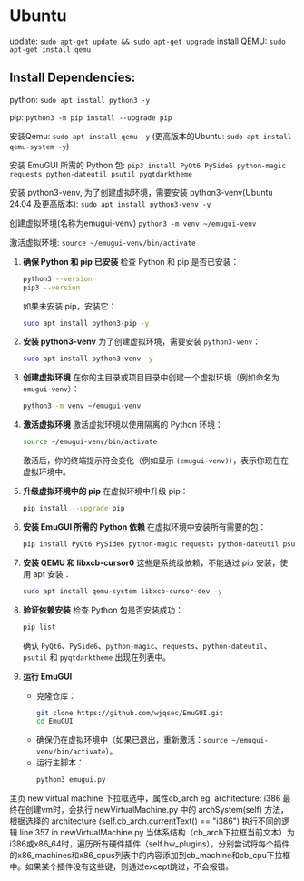 # Ubuntu
update: `sudo apt-get update && sudo apt-get upgrade`
install QEMU: `sudo apt-get install qemu`

## Install Dependencies:
python: `sudo apt install python3 -y`

pip: `python3 -m pip install --upgrade pip`

安装Qemu: `sudo apt install qemu -y` (更高版本的Ubuntu: `sudo apt install qemu-system -y`)

安装 EmuGUI 所需的 Python 包: `pip3 install PyQt6 PySide6 python-magic requests python-dateutil psutil pyqtdarktheme`

安装 python3-venv, 为了创建虚拟环境，需要安装 python3-venv(Ubuntu 24.04 及更高版本):
`sudo apt install python3-venv -y`

创建虚拟环境(名称为emugui-venv) `python3 -m venv ~/emugui-venv`

激活虚拟环境: `source ~/emugui-venv/bin/activate`

1. **确保 Python 和 pip 已安装**
   检查 Python 和 pip 是否已安装：
   ```bash
   python3 --version
   pip3 --version
   ```
   如果未安装 pip，安装它：
   ```bash
   sudo apt install python3-pip -y
   ```

2. **安装 python3-venv**
   为了创建虚拟环境，需要安装 `python3-venv`：
   ```bash
   sudo apt install python3-venv -y
   ```

3. **创建虚拟环境**
   在你的主目录或项目目录中创建一个虚拟环境（例如命名为 `emugui-venv`）：
   ```bash
   python3 -m venv ~/emugui-venv
   ```

4. **激活虚拟环境**
   激活虚拟环境以使用隔离的 Python 环境：
   ```bash
   source ~/emugui-venv/bin/activate
   ```
   激活后，你的终端提示符会变化（例如显示 `(emugui-venv)`），表示你现在在虚拟环境中。

5. **升级虚拟环境中的 pip**
   在虚拟环境中升级 pip：
   ```bash
   pip install --upgrade pip
   ```

6. **安装 EmuGUI 所需的 Python 依赖**
   在虚拟环境中安装所有需要的包：
   ```bash
   pip install PyQt6 PySide6 python-magic requests python-dateutil psutil pyqtdarktheme
   ```

7. **安装 QEMU 和 libxcb-cursor0**
   这些是系统级依赖，不能通过 pip 安装，使用 apt 安装：
   ```bash
   sudo apt install qemu-system libxcb-cursor-dev -y
   ```

8. **验证依赖安装**
   检查 Python 包是否安装成功：
   ```bash
   pip list
   ```
   确认 `PyQt6`、`PySide6`、`python-magic`、`requests`、`python-dateutil`、`psutil` 和 `pyqtdarktheme` 出现在列表中。

9. **运行 EmuGUI**
     - 克隆仓库：
       ```bash
       git clone https://github.com/wjqsec/EmuGUI.git
       cd EmuGUI
       ```
     - 确保仍在虚拟环境中（如果已退出，重新激活：`source ~/emugui-venv/bin/activate`）。
     - 运行主脚本：
       ```bash
       python3 emugui.py
       ```

主页 new virtual machine 下拉框选中，属性cb_arch
eg. architecture: i386
最终在创建vm时，会执行 newVirtualMachine.py 中的 archSystem(self) 方法，根据选择的 architecture (self.cb_arch.currentText() == "i386") 执行不同的逻辑
line 357 in newVirtualMachine.py
当体系结构（cb_arch下拉框当前文本）为i386或x86_64时，遍历所有硬件插件（self.hw_plugins），分别尝试将每个插件的x86_machines和x86_cpus列表中的内容添加到cb_machine和cb_cpu下拉框中。如果某个插件没有这些键，则通过except跳过，不会报错。

